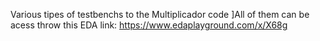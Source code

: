 Various tipes of testbenchs to the Multiplicador code
]All of them can be acess throw this EDA link: https://www.edaplayground.com/x/X68g
